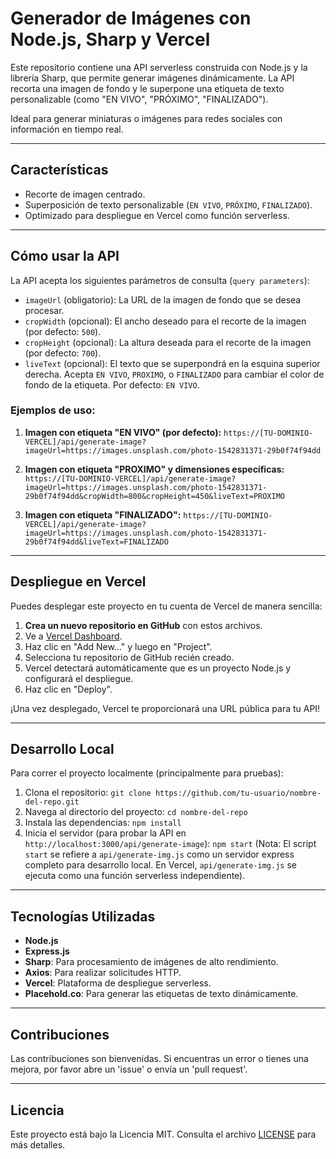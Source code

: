 # Generador de Imágenes con Node.js, Sharp y Vercel

Este repositorio contiene una API serverless construida con Node.js y la librería Sharp, que permite generar imágenes dinámicamente. La API recorta una imagen de fondo y le superpone una etiqueta de texto personalizable (como "EN VIVO", "PRÓXIMO", "FINALIZADO").

Ideal para generar miniaturas o imágenes para redes sociales con información en tiempo real.

---

## Características

* Recorte de imagen centrado.
* Superposición de texto personalizable (`EN VIVO`, `PRÓXIMO`, `FINALIZADO`).
* Optimizado para despliegue en Vercel como función serverless.

---

## Cómo usar la API

La API acepta los siguientes parámetros de consulta (`query parameters`):

* `imageUrl` (obligatorio): La URL de la imagen de fondo que se desea procesar.
* `cropWidth` (opcional): El ancho deseado para el recorte de la imagen (por defecto: `500`).
* `cropHeight` (opcional): La altura deseada para el recorte de la imagen (por defecto: `700`).
* `liveText` (opcional): El texto que se superpondrá en la esquina superior derecha. Acepta `EN VIVO`, `PROXIMO`, o `FINALIZADO` para cambiar el color de fondo de la etiqueta. Por defecto: `EN VIVO`.

### Ejemplos de uso:

1.  **Imagen con etiqueta "EN VIVO" (por defecto):**
    `https://[TU-DOMINIO-VERCEL]/api/generate-image?imageUrl=https://images.unsplash.com/photo-1542831371-29b0f74f94dd`

2.  **Imagen con etiqueta "PROXIMO" y dimensiones específicas:**
    `https://[TU-DOMINIO-VERCEL]/api/generate-image?imageUrl=https://images.unsplash.com/photo-1542831371-29b0f74f94dd&cropWidth=800&cropHeight=450&liveText=PROXIMO`

3.  **Imagen con etiqueta "FINALIZADO":**
    `https://[TU-DOMINIO-VERCEL]/api/generate-image?imageUrl=https://images.unsplash.com/photo-1542831371-29b0f74f94dd&liveText=FINALIZADO`

---

## Despliegue en Vercel

Puedes desplegar este proyecto en tu cuenta de Vercel de manera sencilla:

1.  **Crea un nuevo repositorio en GitHub** con estos archivos.
2.  Ve a [Vercel Dashboard](https://vercel.com/dashboard).
3.  Haz clic en "Add New..." y luego en "Project".
4.  Selecciona tu repositorio de GitHub recién creado.
5.  Vercel detectará automáticamente que es un proyecto Node.js y configurará el despliegue.
6.  Haz clic en "Deploy".

¡Una vez desplegado, Vercel te proporcionará una URL pública para tu API!

---

## Desarrollo Local

Para correr el proyecto localmente (principalmente para pruebas):

1.  Clona el repositorio:
    `git clone https://github.com/tu-usuario/nombre-del-repo.git`
2.  Navega al directorio del proyecto:
    `cd nombre-del-repo`
3.  Instala las dependencias:
    `npm install`
4.  Inicia el servidor (para probar la API en `http://localhost:3000/api/generate-image`):
    `npm start`
    (Nota: El script `start` se refiere a `api/generate-img.js` como un servidor express completo para desarrollo local. En Vercel, `api/generate-img.js` se ejecuta como una función serverless independiente).

---

## Tecnologías Utilizadas

* **Node.js**
* **Express.js**
* **Sharp**: Para procesamiento de imágenes de alto rendimiento.
* **Axios**: Para realizar solicitudes HTTP.
* **Vercel**: Plataforma de despliegue serverless.
* **Placehold.co**: Para generar las etiquetas de texto dinámicamente.

---

## Contribuciones

Las contribuciones son bienvenidas. Si encuentras un error o tienes una mejora, por favor abre un 'issue' o envía un 'pull request'.

---

## Licencia

Este proyecto está bajo la Licencia MIT. Consulta el archivo [LICENSE](LICENSE) para más detalles.